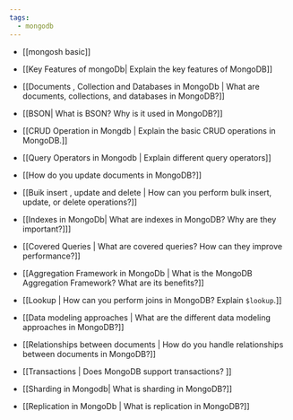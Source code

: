 ```yaml
---
tags:
  - mongodb
---
```


- [[mongosh basic]]
- [[Key Features of mongoDb| Explain the key features of MongoDB]]
- [[Documents , Collection and Databases in MongoDb | What are documents, collections, and databases in MongoDB?]]
- [[BSON| What is BSON? Why is it used in MongoDB?]]

- [[CRUD Operation in Mongdb | Explain the basic CRUD operations in MongoDB.]]
- [[Query Operators in Mongodb | Explain different query operators]]
- [[How do you update documents in MongoDB?]]
- [[Buik insert , update and delete | How can you perform bulk insert, update, or delete operations?]]

- [[Indexes in MongoDb| What are indexes in MongoDB? Why are they important?]]]
- [[Covered Queries | What are covered queries? How can they improve performance?]]
- [[Aggregation Framework in MongoDb | What is the MongoDB Aggregation Framework? What are its benefits?]]

- [[Lookup | How can you perform joins in MongoDB? Explain `$lookup`.]]

- [[Data modeling approaches | What are the different data modeling approaches in MongoDB?]]
- [[Relationships between documents | How do you handle relationships between documents in MongoDB?]]

- [[Transactions | Does MongoDB support transactions? ]]
- [[Sharding in Mongodb| What is sharding in MongoDB?]]
- [[Replication in MongoDb | What is replication in MongoDB?]]


